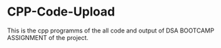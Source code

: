 # CPP-Code-Upload
This is the cpp programms of the all code and output of DSA BOOTCAMP ASSIGNMENT of the project.
